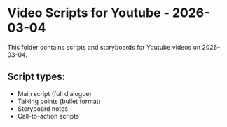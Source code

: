 # Video Scripts for Youtube - 2026-03-04

This folder contains scripts and storyboards for Youtube videos on 2026-03-04.

## Script types:
- Main script (full dialogue)
- Talking points (bullet format)
- Storyboard notes
- Call-to-action scripts
